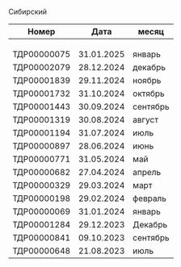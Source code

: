  
Сибирский

| Номер       | Дата       | месяц    |
| ----------- | ---------- | -------- |
|             |            |          |
|             |            |          |
|             |            |          |
| ТДР00000075 | 31.01.2025 | январь   |
| ТДР00002079 | 28.12.2024 | декабрь  |
| ТДР00001839 | 29.11.2024 | ноябрь   |
| ТДР00001732 | 31.10.2024 | октябрь  |
| ТДР00001443 | 30.09.2024 | сентябрь |
| ТДР00001319 | 30.08.2024 | август   |
| ТДР00001194 | 31.07.2024 | июль     |
| ТДР00000897 | 28.06.2024 | июнь     |
| ТДР00000771 | 31.05.2024 | май      |
| ТДР00000682 | 27.04.2024 | апрель   |
| ТДР00000329 | 29.03.2024 | март     |
| ТДР00000198 | 29.02.2024 | февраль  |
| ТДР00000069 | 31.01.2024 | январь   |
| ТДР00001284 | 29.12.2023 | Декабрь  |
| ТДР00000841 | 09.10.2023 | сентябрь |
| ТДР00000648 | 21.08.2023 | июль     |
